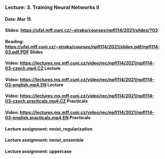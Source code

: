 ### Lecture: 3. Training Neural Networks II
#### Date: Mar 15
#### Slides: https://ufal.mff.cuni.cz/~straka/courses/npfl114/2021/slides/?03
#### Reading: https://ufal.mff.cuni.cz/~straka/courses/npfl114/2021/slides.pdf/npfl114-03.pdf,PDF Slides
#### Video: https://lectures.ms.mff.cuni.cz/video/rec/npfl114/2021/npfl114-03-czech.mp4,CZ Lecture
#### Video: https://lectures.ms.mff.cuni.cz/video/rec/npfl114/2021/npfl114-03-english.mp4,EN Lecture
#### Video: https://lectures.ms.mff.cuni.cz/video/rec/npfl114/2021/npfl114-03-czech.practicals.mp4,CZ Practicals
#### Video: https://lectures.ms.mff.cuni.cz/video/rec/npfl114/2021/npfl114-03-english.practicals.mp4,EN Practicals
#### Lecture assignment: mnist_regularization
#### Lecture assignment: mnist_ensemble
#### Lecture assignment: uppercase
